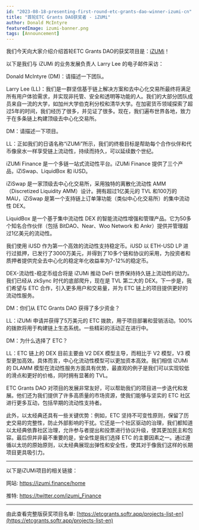 ```yaml
---
id: "2023-08-18-presenting-first-round-etc-grants-dao-winner-izumi-cn"
title: "首轮ETC Grants DAO获奖者 - iZUMi"
author: Donald McIntyre
featuredImage: izumi-banner.png
tags: [Announcement]
---
```


我们今天向大家介绍介绍首轮ETC Grants DAO的获奖项目是：[iZUMi](https://etcgrants.softr.app/project-details-zh?recordId=recAgWpIfely1Btoc)！

以下是我们与 iZUMi 的业务发展负责人 Larry Lee 的电子邮件采访：

Donald McIntyre (DM)：请描述一下团队。

Larry Lee (LL)：我们是一群坚信基于链上解决方案和去中心化交易所最终将满足所有用户体验需求，并实现非托管、安全和透明等功能的人。我们的大部分团队成员来自一流的大学，如加州大学伯克利分校和清华大学。在加密货币领域探索了超过5年的时间，我们经历了很多，并见证了很多。现在，我们遍布世界各地，致力于在多条链上构建顶级去中心化交易所。

DM：请描述一下项目。

LL：正如我们的日语名称“iZUMi”所示，我们的终极目标是帮助每个合作伙伴和代币像泉水一样享受链上流动性，持续而持久，可以延续数个世纪。

iZUMi Finance 是一个多链一站式流动性平台。iZUMi Finance 提供了三个产品，iZiSwap、LiquidBox 和 iUSD。

iZiSwap 是一家顶级去中心化交易所，采用独特的离散化流动性 AMM（Discretized Liquidity AMM）设计。拥有超过1亿美元的 TVL 和100万的 MAU，iZiSwap 是第一个支持链上订单簿功能（类似中心化交易所）的集中流动性 DEX。

LiquidBox 是一个基于集中流动性 DEX 的智能流动性增强和管理产品。它为50多个知名合作伙伴（包括 BitDAO、Near、Woo Network 和 Ankr）提供并管理超过1亿美元的流动性。

我们使用 iUSD 作为第一个高效的流动性支持稳定币。iUSD 以 ETH-USD LP 进行过抵押，已发行了3000万美元，并得到了10多个链和协议的采用，为投资者和质押者提供完全去中心化的稳定年化收益率为7-12%的稳定币。

DEX-流动性-稳定币组合将是 iZUMi 推动 DeFi 世界保持持久链上流动性的动力。我们已经从 zkSync 时代的底部爬升，现在是 TVL 第二大的 DEX。下一步是，我们希望与 ETC 合作，引入更多用户和交易量，并为 ETC 链上的项目提供更好的流动性服务。

DM：你们从 ETC Grants DAO 获得了多少资金？

LL：iZUMi 申请并获得了5万美元的 ETC 拨款，用于项目部署和营销活动。100%的拨款将用于构建链上生态系统。一些精彩的活动正在进行中。

DM：为什么选择了 ETC？

LL：ETC 链上的 DEX 目前主要由 V2 DEX 模型主导，而相比于 V2 模型，V3 模型更加高效。具体而言，中心化流动性模型可以更加资本高效。我们相信 iZUMi 的 DLAMM 模型在流动性服务方面具有优势，最直观的例子是我们可以实现较低的滑点和更好的价格，同时拥有显著的 TVL。

ETC Grants DAO 对项目的发展非常友好，可以帮助我们的项目进一步迭代和发展。他们还为我们提供了许多高质量的市场资源，使我们能够与坚实的 ETC 社区进行更多互动，包括早期的流动性支持者。

此外，以太经典还具有一些关键优势：例如，ETC 坚持不可变性原则，保留了历史交易的完整性，防止外部影响的干扰。它还是一个社区驱动的治理，我们都知道以太经典依靠社区治理，允许参与者提出和投票进行协议升级，使其更加民主和包容。最后但并非最不重要的是，安全性是我们选择 ETC 的主要因素之一。通过遵循以太坊的原始原则，以太经典展现出弹性和安全性，使其对于像我们这样的长期项目更具吸引力。

---

以下是iZUMi项目的相关链接：

网站: https://izumi.finance/home

推特: https://twitter.com/izumi_Finance

---

由此查看完整版获奖项目名单: [https://etcgrants.softr.app/projects-list-en](https://etcgrants.softr.app/projects-list-en)
